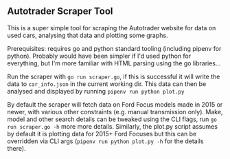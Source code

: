 Autotrader Scraper Tool
-----------------------

This is a super simple tool for scraping the Autotrader website for data on used
cars, analysing that data and plotting some graphs.

Prerequisites: requires go and python standard tooling (including pipenv for
python). Probably would have been simpler if I'd used python for everything, but
I'm more familiar with HTML parsing using the go libraries...

Run the scraper with `go run scraper.go`, if this is successful it will write
the data to `car_info.json` in the current working dir. This data can then be
analysed and displayed by running `pipenv run python plot.py`

By default the scraper will fetch data on Ford Focus models made in
2015 or newer, with various other constraints (e.g. manual transmission only).
Make, model and other search details can be tweaked using the CLI flags, run
`go run scraper.go -h` more more details. Similarly, the plot.py script assumes
by default it is plotting data for 2015+ Ford Focuses but this can be overridden
via CLI args (`pipenv run python plot.py -h` for the details there).